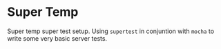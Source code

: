 # Super Temp

Super temp super test setup. Using `supertest` in conjuntion with `mocha` to write some very basic server tests.

